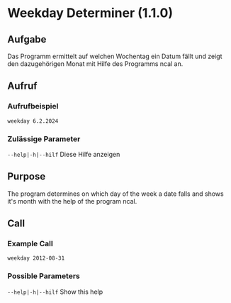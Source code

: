 
# Weekday Determiner (1.1.0)

## Aufgabe
Das Programm ermittelt auf welchen Wochentag ein Datum fällt und zeigt den dazugehörigen Monat mit Hilfe des Programms ncal an.

## Aufruf

### Aufrufbeispiel

    weekday 6.2.2024

### Zulässige Parameter

  `--help|-h|--hilf`  Diese Hilfe anzeigen

## Purpose
The program determines on which day of the week a date falls and shows it's month with the help of the program ncal.

## Call

### Example Call

    weekday 2012-08-31

### Possible Parameters

  `--help|-h|--hilf`  Show this help

